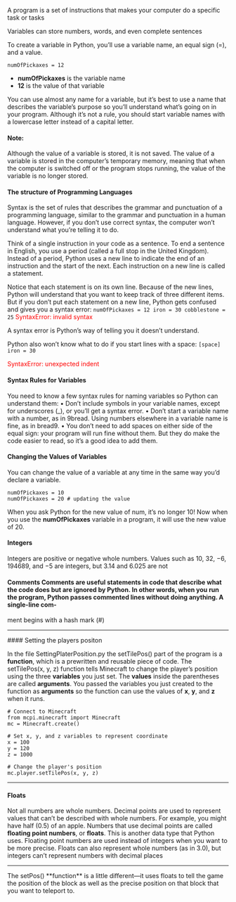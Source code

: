 A program is a set of instructions that makes your computer do a specific task or tasks

Variables can store numbers, words, and even complete sentences

To create a variable in Python, you’ll use a variable name, an equal sign (=), and a value.
```
numOfPickaxes = 12 
```

- **numOfPickaxes** is the variable name 
- **12** is the value of that variable

You can use almost any name for a variable, but it’s best to use a name that describes the variable’s purpose so you’ll understand what’s going on in your program. Although it’s not a rule, you should start variable names
with a lowercase letter instead of a capital letter.

#### Note: 
Although the value of a variable is stored, it is not saved. The value of a variable is stored in the computer’s temporary memory, meaning that when the computer is switched off or the program stops running, the value of the variable is no longer stored. 

#### The structure of Programming Languages
Syntax is the set of rules that describes the grammar and punctuation of a programming language, similar to the grammar and punctuation in a human language. However, if you don’t use correct syntax, the computer won’t understand what you’re telling it to do.

Think of a single instruction in your code as a sentence. To end a sentence in English, you use a period (called a full stop in the United Kingdom). Instead of a period, Python uses a new line to indicate the end of an instruction and the start of the next. Each instruction on a new line is
called a statement.

Notice that each statement is on its own line. Because of the new lines, Python will understand that you want to keep track of three different items. But if you don’t put each statement on a new line, Python gets confused and gives you a syntax error:
``` numOfPickaxes = 12 iron = 30 cobblestone = 25 ```
<span style="color:red"> SyntaxError: invalid syntax</span>

A syntax error is Python’s way of telling you it doesn’t understand.

Python also won’t know what to do if you start lines with a space: 
```[space]   iron = 30 ```

<span style="color:red"> SyntaxError: unexpected indent </span>


#### Syntax Rules for Variables
 You need to know a few syntax rules for naming variables so Python can understand them:
• Don’t include symbols in your variable names, except for underscores (_), or you’ll get a syntax error.
• Don’t start a variable name with a number, as in 9bread. Using numbers elsewhere in a variable name is fine, as in bread9.
• You don’t need to add spaces on either side of the equal sign: your program will run fine without them. But they do make the code easier to
read, so it’s a good idea to add them.

#### Changing the Values of Variables 
You can change the value of a variable at any time in the same way you’d declare a variable.

```
numOfPickaxes = 10
numOfPickaxes = 20 # updating the value
```

When you ask Python for the new value of num, it’s no longer 10! Now when you use the **numOfPickaxes** variable in a program, it will use the new value of 20.

#### Integers 
Integers are positive or negative whole numbers. Values such as 10, 32, −6, 194689, and −5 are integers, but 3.14 and 6.025 are not

 #### Comments Comments are useful statements in code that describe what the code does but are ignored by Python. In other words, when you run the program, Python passes commented lines without doing anything. A single-line com-
ment begins with a hash mark (#)

<hr></hr>
#### Setting the players positon 

In the file SettingPlaterPosition.py the setTilePos() part of the program is a **function**, which is a prewritten and reusable piece of code. The setTilePos(x, y, z) function tells Minecraft to change the player’s position using the three **variables** you just set. The **values** inside the parentheses are called **arguments**. You passed the variables you just created to the function as **arguments** so the function can use the values of **x**, **y**, and **z** when it runs.

```
# Connect to Minecraft
from mcpi.minecraft import Minecraft
mc = Minecraft.create()

# Set x, y, and z variables to represent coordinate
x = 100
y = 120
z = 1000

# Change the player's position
mc.player.setTilePos(x, y, z)
```

<hr>  </hr>

#### Floats 
Not all numbers are whole numbers. Decimal points are used to represent values that can’t be described with whole numbers. For example, you might have half (0.5) of an apple. Numbers that use decimal points are called **floating point numbers**, or **floats**. This is another data type that Python uses. Floating point numbers are used instead of integers when you want to be more precise. Floats can also represent whole numbers (as in 3.0), but integers can’t represent numbers with decimal places

<hr></hr>
 The setPos() **function** is a little different—it uses floats to tell the game the position of the block as well as the precise position on that
block that you want to teleport to.
